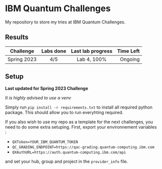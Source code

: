 # IBM Quantum Challenges

My repository to store my tries at IBM Quantum Challenges.

## Results

| Challenge   | Labs done | Last lab progress | Time Left |
| ----------- | :-------: | :---------------: | --------: |
| Spring 2023 | 4/5       | Lab 4, 100%       | Ongoing   |

## Setup

**Last updated for Spring 2023 Challenge**

*It is highly advised to use a venv*

Simply run `pip install -r requirements.txt` to install all required python package. This should allow you to run everyhting required.

If you also wish to use my repo as a template for the next challenges, you need to do some extra setuping.
First, export your environnement variables :

- `QXToken=YOUR_IBM_QUANTUM_TOKEN`
- `QC_GRADING_ENDPOINT=https://qac-grading.quantum-computing.ibm.com`
- `QXAuthURL=https://auth.quantum-computing.ibm.com/api `

and set your hub, group and project in the `provider_info` file.
